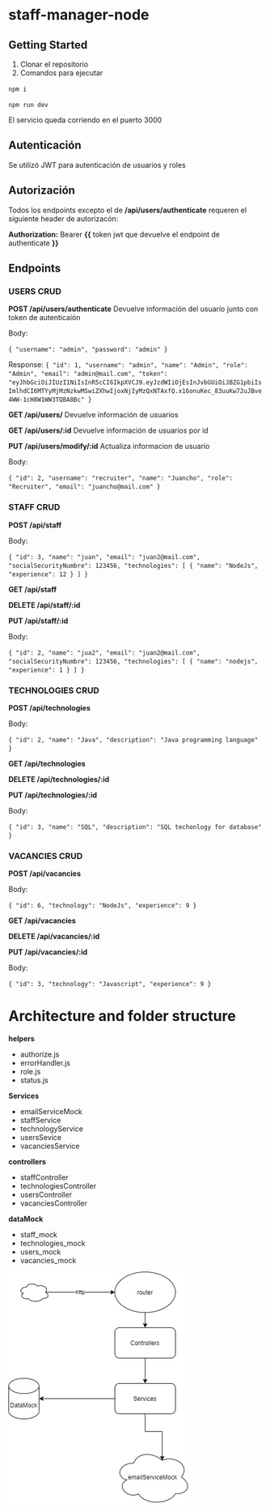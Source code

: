 # staff-manager-node

## Getting Started
1. Clonar el repositorio
2. Comandos para ejecutar 

  `npm i`
  
  `npm run dev`
  
 El servicio queda corriendo en el puerto 3000

## Autenticación
Se utilizó JWT para autenticación de usuarios y roles

## Autorización
Todos los endpoints excepto el de **/api/users/authenticate** requeren el siguiente header de autorizacón:

**Authorization:**  Bearer **{{** token jwt que devuelve el endpoint de authenticate **}}**


## Endpoints
### USERS CRUD
**POST /api/users/authenticate**
Devuelve información del usuario junto con token de autenticaión

Body:

`{
    "username": "admin",
    "password": "admin"
}`

Response:
`{
    "id": 1,
    "username": "admin",
    "name": "Admin",
    "role": "Admin",
    "email": "admin@mail.com",
    "token": "eyJhbGciOiJIUzI1NiIsInR5cCI6IkpXVCJ9.eyJzdWIiOjEsInJvbGUiOiJBZG1pbiIsImlhdCI6MTYyMjMzNzkwMSwiZXhwIjoxNjIyMzQxNTAxfQ.x16onuKec_83uuKw72uJBve4WW-1cH8W1WW3TQBA8Bc"
}
`

**GET /api/users/**
Devuelve información de usuarios

**GET /api/users/:id**
Devuelve información de usuarios por id

**PUT /api/users/modify/:id**
Actualiza informacion de usuario

Body:

`{
    "id": 2,
    "username": "recruiter",
    "name": "Juancho",
    "role": "Recruiter",
    "email": "juancho@mail.com"
}`

### STAFF CRUD

**POST /api/staff**

Body:

`{
    "id": 3,
    "name": "juan",
    "email": "juan2@mail.com",
    "socialSecurityNumbre": 123456,
    "technologies": [
        {
            "name": "NodeJs",
            "experience": 12
        }
    ]
}`

**GET /api/staff**

**DELETE /api/staff/:id**

**PUT /api/staff/:id**

Body:

`{
    "id": 2,
    "name": "jua2",
    "email": "juan2@mail.com",
    "socialSecurityNumbre": 123456,
    "technologies": [
        {
            "name": "nodejs",
            "experience": 1
        }
    ]
}`

### TECHNOLOGIES CRUD

**POST /api/technologies**

Body:

`{
    "id": 2,
    "name": "Java",
    "description": "Java programming language"
}`

**GET /api/technologies**

**DELETE /api/technologies/:id**

**PUT /api/technologies/:id**

Body:

`{
    "id": 3,
    "name": "SQL",
    "description": "SQL techonlogy for database"
}`

### VACANCIES CRUD

**POST /api/vacancies**

Body:

`{
    "id": 6,
    "technology": "NodeJs",
    "experience": 9
}`

**GET /api/vacancies**

**DELETE /api/vacancies/:id**

**PUT /api/vacancies/:id**

Body:

`{
    "id": 3,
    "technology": "Javascript",
    "experience": 9
}`


# Architecture and folder structure

**helpers**
- authorize.js
- errorHandler.js
- role.js
- status.js

**Services**
- emailServiceMock
- staffService
- technologyService
- usersSevice
- vacanciesService

**controllers**
- staffController
- technologiesController
- usersController
- vacanciesController

**dataMock**
- staff_mock
- technologies_mock
- users_mock
- vacancies_mock

![alt text](https://github.com/JuanNicolasGomez/staff-manager-node/blob/main/architecture.jpg)



